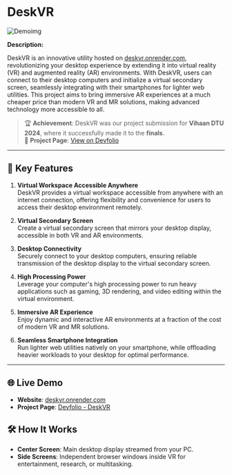 # DeskVR
![Demoimg](https://github.com/Azhilus/DeskVR/assets/66466976/1d6ff361-ffc9-49e3-a698-6ee248f5007a)

**Description:**

DeskVR is an innovative utility hosted on [deskvr.onrender.com](https://deskvr.onrender.com), revolutionizing your desktop experience by extending it into virtual reality (VR) and augmented reality (AR) environments. With DeskVR, users can connect to their desktop computers and initialize a virtual secondary screen, seamlessly integrating with their smartphones for lighter web utilities. This project aims to bring immersive AR experiences at a much cheaper price than modern VR and MR solutions, making advanced technology more accessible to all.

> 🏆 **Achievement**: DeskVR was our project submission for **Vihaan DTU 2024**, where it successfully made it to the **finals**.  
> 📄 **Project Page**: [View on Devfolio](https://devfolio.co/projects/deskvr-0a2e)

---

## 🚀 Key Features

1. **Virtual Workspace Accessible Anywhere**  
   DeskVR provides a virtual workspace accessible from anywhere with an internet connection, offering flexibility and convenience for users to access their desktop environment remotely.

2. **Virtual Secondary Screen**  
   Create a virtual secondary screen that mirrors your desktop display, accessible in both VR and AR environments.

3. **Desktop Connectivity**  
   Securely connect to your desktop computers, ensuring reliable transmission of the desktop display to the virtual secondary screen.

4. **High Processing Power**  
   Leverage your computer's high processing power to run heavy applications such as gaming, 3D rendering, and video editing within the virtual environment.

5. **Immersive AR Experience**  
   Enjoy dynamic and interactive AR environments at a fraction of the cost of modern VR and MR solutions.

6. **Seamless Smartphone Integration**  
   Run lighter web utilities natively on your smartphone, while offloading heavier workloads to your desktop for optimal performance.

---

## 🌐 Live Demo
- **Website**: [deskvr.onrender.com](https://deskvr.onrender.com)
- **Project Page**: [Devfolio - DeskVR](https://devfolio.co/projects/deskvr-0a2e)

## 🛠 How It Works

- **Center Screen**: Main desktop display streamed from your PC.  
- **Side Screens**: Independent browser windows inside VR for entertainment, research, or multitasking.  
